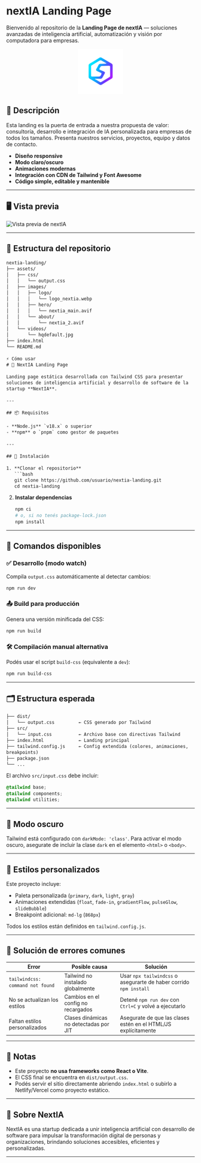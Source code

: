 # nextIA Landing Page

Bienvenido al repositorio de la **Landing Page de nextIA** — soluciones avanzadas de inteligencia artificial, automatización y visión por computadora para empresas.

<div align="center">
  <img src="assets/images/logo/logo_nextia.webp" alt="nextIA Logo" width="120" />
</div>

## 🚀 Descripción

Esta landing es la puerta de entrada a nuestra propuesta de valor: consultoría, desarrollo e integración de IA personalizada para empresas de todos los tamaños. Presenta nuestros servicios, proyectos, equipo y datos de contacto.

- **Diseño responsive**
- **Modo claro/oscuro**
- **Animaciones modernas**
- **Integración con CDN de Tailwind y Font Awesome**
- **Código simple, editable y mantenible**

---

## 🖥️ Vista previa

![Vista previa de nextIA](assets/images/hero/nextia_main.avif)

---

## 📂 Estructura del repositorio

```plaintext
nextia-landing/
├── assets/
│   ├── css/
│   │   └── output.css
│   ├── images/
│   │   ├── logo/
│   │   │   └── logo_nextia.webp
│   │   ├── hero/
│   │   │   └── nextia_main.avif
│   │   └── about/
│   │       └── nextia_2.avif
│   └── videos/
│       └── hqdefault.jpg
├── index.html
└── README.md

⚡ Cómo usar
# 🧠 NextIA Landing Page

Landing page estática desarrollada con Tailwind CSS para presentar soluciones de inteligencia artificial y desarrollo de software de la startup **NextIA**.

---

## 📦 Requisitos

- **Node.js** `v18.x` o superior
- **npm** o `pnpm` como gestor de paquetes

---

## 🚀 Instalación

1. **Clonar el repositorio**
   ```bash
   git clone https://github.com/usuario/nextia-landing.git
   cd nextia-landing
   ```

2. **Instalar dependencias**
   ```bash
   npm ci
   # o, si no tenés package-lock.json
   npm install
   ```

---

## 🔧 Comandos disponibles

### ✅ Desarrollo (modo watch)
Compila `output.css` automáticamente al detectar cambios:
```bash
npm run dev
```

### 📤 Build para producción
Genera una versión minificada del CSS:
```bash
npm run build
```

### 🛠 Compilación manual alternativa
Podés usar el script `build-css` (equivalente a `dev`):
```bash
npm run build-css
```

---

## 🗂 Estructura esperada

```
├── dist/
│   └── output.css         ← CSS generado por Tailwind
├── src/
│   └── input.css          ← Archivo base con directivas Tailwind
├── index.html             ← Landing principal
├── tailwind.config.js     ← Config extendida (colores, animaciones, breakpoints)
├── package.json
└── ...
```

El archivo `src/input.css` debe incluir:
```css
@tailwind base;
@tailwind components;
@tailwind utilities;
```

---

## 🌙 Modo oscuro

Tailwind está configurado con `darkMode: 'class'`. Para activar el modo oscuro, asegurate de incluir la clase `dark` en el elemento `<html>` o `<body>`.

---

## 🎨 Estilos personalizados

Este proyecto incluye:

- Paleta personalizada (`primary`, `dark`, `light`, `gray`)
- Animaciones extendidas (`float`, `fade-in`, `gradientFlow`, `pulseGlow`, `slideBubble`)
- Breakpoint adicional: `md-lg` (`868px`)

Todos los estilos están definidos en `tailwind.config.js`.

---

## 🧯 Solución de errores comunes

| Error | Posible causa | Solución |
|-------|----------------|----------|
| `tailwindcss: command not found` | Tailwind no instalado globalmente | Usar `npx tailwindcss` o asegurarte de haber corrido `npm install` |
| No se actualizan los estilos | Cambios en el config no recargados | Detené `npm run dev` con `Ctrl+C` y volvé a ejecutarlo |
| Faltan estilos personalizados | Clases dinámicas no detectadas por JIT | Asegurate de que las clases estén en el HTML/JS explícitamente |

---

## 📌 Notas

- Este proyecto **no usa frameworks como React o Vite**.
- El CSS final se encuentra en `dist/output.css`.
- Podés servir el sitio directamente abriendo `index.html` o subirlo a Netlify/Vercel como proyecto estático.

---

## 🧠 Sobre NextIA

NextIA es una startup dedicada a unir inteligencia artificial con desarrollo de software para impulsar la transformación digital de personas y organizaciones, brindando soluciones accesibles, eficientes y personalizadas.

---